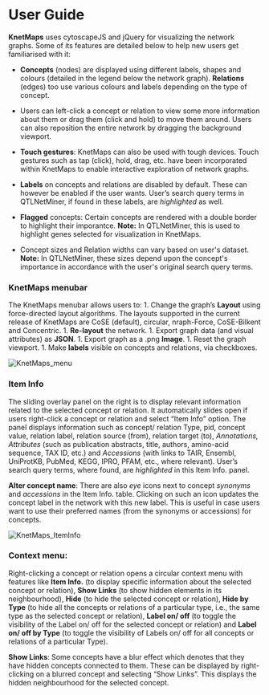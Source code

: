 # User Guide

**KnetMaps** uses cytoscapeJS and jQuery for visualizing the network graphs. Some of its features are detailed below to help new users get familiarised with it:

* **Concepts** (nodes) are displayed using different labels, shapes and colours (detailed in the legend below the network graph). **Relations** (edges) too use various colours and labels depending on the type of concept.

* Users can left-click a concept or relation to view some more information about them or drag them (click and hold) to move them around. Users can also reposition the entire network by dragging the background viewport.

* **Touch gestures**: KnetMaps can also be used with tough devices. Touch gestures such as tap (click), hold, drag, etc. have been incorporated within KnetMaps to enable interactive exploration of network graphs.

* **Labels** on concepts and relations are disabled by default. These can however be enabled if the user wants. User’s search query terms in QTLNetMiner, if found in these labels, are _highlighted_ as well.

* **Flagged** concepts: Certain concepts are rendered with a double border to highlight their imporantce. **Note:** In QTLNetMiner, this is used to highlight genes selected for visualization in KnetMaps. 

* Concept sizes and Relation widths can vary based on user's dataset. **Note:** In QTLNetMiner, these sizes depend upon the concept's importance in accordance with the user's original search query terms.


### KnetMaps menubar

The KnetMaps menubar allows users to: 
    1. Change the graph’s **Layout** using force-directed layout algorithms. The layouts supported in the current release of KnetMaps are CoSE (default), circular, nraph-Force, CoSE-Bilkent and Concentric.
    1. **Re-layout** the network.
    1. Export graph data (and visual attributes) as **JSON**.
    1. Export graph as a .png **Image**.
    1. Reset the graph viewport.
    1. Make **labels** visible on concepts and relations, via checkboxes.

![KnetMaps_menu](https://ondex.rothamsted.ac.uk/QTLNetMiner/KnetMaps_menu.png)


### Item Info

The sliding overlay panel on the right is to display relevant information related to the selected concept or relation. It automatically slides open if users right-click a concept or relation and select “Item Info” option. The panel displays information such as concept/ relation Type, pid, concept value, relation label, relation source (from), relation target (to), _Annotations, Attributes_ (such as publication abstracts, title, authors, amino-acid sequence, TAX ID, etc.) and _Accessions_ (with links to TAIR, Ensembl, UniProtKB, PubMed, KEGG, IPRO, PFAM, etc., where relevant). User’s search query terms, where found, are _highlighted_ in this Item Info. panel.

**Alter concept name**: There are also <i>eye</i> icons next to concept <i>synonyms</i> and <i>accessions</i> in the Item Info. table. Clicking on such an icon updates the concept label in the network with this new label. This is useful in case users want to use their preferred names (from the synonyms or accessions) for concepts.

![KnetMaps_ItemInfo](https://ondex.rothamsted.ac.uk/QTLNetMiner/KnetMaps_cxtitem.png)


### Context menu:

Right-clicking a concept or relation opens a circular context menu with features like **Item Info.** (to display specific information about the selected concept or relation), **Show Links** (to show hidden elements in its neighbourhood), **Hide** (to hide the selected concept or relation), **Hide by Type** (to hide all the concepts or relations of a particular type, i.e., the same type as the selected concept or relation), **Label on/ off** (to toggle the visibility of the Label on/ off for the selected concept or relation) and **Label on/ off by Type** (to toggle the visibility of Labels on/ off for all concepts or relations of a particular Type). 

**Show Links**: Some concepts have a blur effect which denotes that they have hidden concepts connected to them. These can be displayed by right-clicking on a blurred concept and selecting “Show Links”. This displays the hidden neighbourhood for the selected concept.

